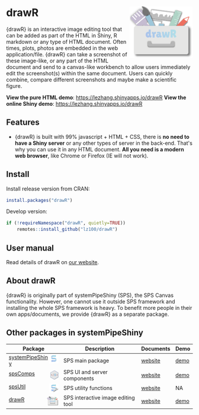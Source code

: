 # drawR <img src="https://github.com/lz100/drawR/blob/master/img/drawr.png?raw=true" align="right" height="139" />

{drawR} is an interactive image editing tool that can be added as part of the HTML in Shiny,
R markdown or any type of HTML document. Often times, plots, photos are embedded
in the web application/file. {drawR} can take a screenshot of these image-like, or 
any part of the HTML document and send to a canvas-like workbench to allow users 
immediately edit the screenshot(s) within the same document. Users can quickly 
combine, compare different screenshots and maybe make a scientific figure. 

**View the pure HTML demo**: https://lezhang.shinyapps.io/drawR
**View the online Shiny demo**: https://lezhang.shinyapps.io/drawR

## Features 

- {drawR} is built with 99% javascript + HTML + CSS, there is **no need to have a Shiny server** or any other 
types of server in the back-end. That's why you can use it in any HTML document. 
**All you need is a modern web browser**, like Chrome or Firefox (IE will not work).


## Install

Install release version from CRAN:

```r
install.packages("drawR")
```

Develop version:

```r
if (!requireNamespace("drawR", quietly=TRUE))
    remotes::install_github("lz100/drawR")
```

## User manual 

Read details of drawR on [our website](https://systempipe.org/sps/canvas/).

## About drawR
{drawR} is originally part of systemPipeShiny (SPS), the SPS Canvas functionality.
However, one cannot use it outside SPS framework and installing the whole SPS framework
is heavy. To benefit more people in their own apps/documents, we provide {drawR} as 
a separate package. 

## Other packages in systemPipeShiny

| Package | Description | Documents | Demo |
| --- | --- | --- | --- |
|<img src="https://github.com/systemPipeR/systemPipeR.github.io/blob/main/static/images/sps_small.png?raw=true" align="right" height="25" />[systemPipeShiny](https://github.com/systemPipeR/systemPipeShiny) | SPS main package |[website](https://systempipe.org/sps/)|[demo](https://tgirke.shinyapps.io/systemPipeShiny/)|
|<img src="https://github.com/systemPipeR/systemPipeR.github.io/blob/main/static/images/spscomps.png?raw=true" align="right" height="25" />[spsComps](https://github.com/lz100/spsComps) | SPS UI and server components |[website](https://systempipe.org/sps/dev/ui/)|[demo](https://lezhang.shinyapps.io/spsComps)|
|<img src="https://github.com/systemPipeR/systemPipeR.github.io/blob/main/static/images/spsutil.png?raw=true" align="right" height="25" />[spsUtil](https://github.com/lz100/spsUtil) | SPS utility functions |[website](https://systempipe.org/sps/dev/general/)|NA|
|<img src="https://github.com/systemPipeR/systemPipeR.github.io/blob/main/static/images/drawr.png?raw=true" align="right" height="25" />[drawR](https://github.com/lz100/drawR) | SPS interactive image editing tool |[website](https://systempipe.org/sps/canvas/)|[demo](https://lezhang.shinyapps.io/drawR)|
